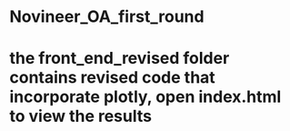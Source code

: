 # Novineer_OA_first_round

# the front_end_revised folder contains revised code that incorporate plotly, open index.html to view the results

